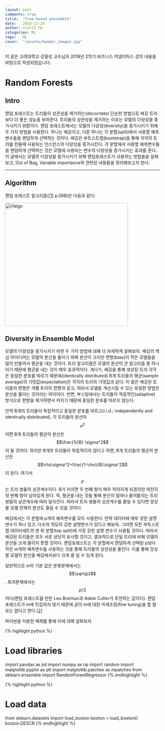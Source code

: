 ```yaml
---
layout: post
comments: true
title:  "Tree-based enesemble"
date:   2018-12-24
author: stat17_hb
categories: ML
tags:	ML
cover:  "/assets/header_image3.jpg"
---
```


이 글은 고려대학교 강필성 교수님의 2018년 2학기 비즈니스 어낼리틱스 강의 내용을 바탕으로 작성되었습니다.

# Random Forests

## Intro

랜덤 포레스트는 트리들의 상관성을 제거하는(decorrlate) 단순한 방법으로 배깅 트리보다 더 좋은 성능을 보여준다. 트리들의 상관성을 제거하는 이유는 모델의 다양성을 증가시키기 위함이다. 랜덤 포레스트에서는 모델의 다양성(diversity)을 증가시키기 위해 두 가지 방법을 사용한다. 하나는 배깅이고, 다른 하나는 각 분할(split)에서 사용할 예측변수들을 랜덤하게 선택하는 것이다. 배깅은 부트스트랩(bootstrap)을 통해 각각의 트리를 만들때 사용되는 인스턴스의 다양성을 증가시킨다. 각 분할에서 사용할 예측변수들을 랜덤하게 선택하는 것은 모델에 사용되는 변수의 다양성을 증가시키는 효과를 준다. 이 글에서는 모델의 다양성을 증가시키기 위해 랜덤포레스트가 사용하는 방법들을 살펴보고, Out of Bag, Variable importance와 관련된 내용들을 정리해보고자 한다.

---

## Algorithm

랜덤 포레스트 알고리즘([\[1\]][1] p.588)은 다음과 같다:

<a href="https://github.com/stat17-hb/stat17-hb.github.io/blob/master/assets/rfalgo.PNG?raw=true" data-lightbox="rfalgo" data-title="rfalgo">
  <img src="https://github.com/stat17-hb/stat17-hb.github.io/blob/master/assets/rfalgo.PNG?raw=true" title="rfalgo" width="400">
</a>

## Diversity in Ensemble Model

모델의 다양성을 증가시키기 위한 두 가지 방법에 대해 더 자세하게 살펴보자. 배깅의 핵심 아이디어는 모델의 분산을 줄이기 위해 분산이 크지만 편향(bias)이 작은 모델들을 많이 만들어서 평균을 내는 것이다. 트리 알고리즘은 모델의 분산이 큰 알고리즘 중 하나이기 때문에 평균을 내는 것이 매우 효과적이다. 게다가, 배깅을 통해 생성된 트리 각각은 동일한 분포를 따르기 때문에(identically distributed) B개 트리들의 평균(sample average)의 기댓값(expectation)은 각각의 트리의 기댓값과 같다. 이 말은 배깅된 트리들의 편향은 개별 트리의 편향과 같고, 따라서 모델을 개선시킬 수 있는 유일한 방법은 분산을 줄이는 것이라는 의미이다. 반면, 부스팅에서는 트리들이 적응적인(adaptive) 방식으로 편향을 제거하면서 커지기 때문에 동일한 분포를 따르지 않는다.

만약 B개의 트리들이 독립적이고 동일한 분포를 따르고(i.i.d.; independently and identically distributed), 각 트리들의 분산이 $$\sigma^2$$이면 B개 트리들의 평균의 분산은 $$\frac{1}{B} \sigma^2$$이 될 것이다. 하지만 B개의 트리들이 독립적이지 않다고 하면, B개 트리들의 평균의 분산은 $$\rho\sigma^2+\frac{1-\rho}{B}\sigma^2$$이 된다. 여기서 $$\rho$$는 트리 쌍들의 상관계수이다. B가 커지면 두 번째 항이 매우 작아지게 되겠지만 여전히 첫 번째 항이 남아있게 된다. 즉, 평균을 내는 것을 통해 분산이 얼마나 줄어들지는 트리 쌍들의 상관계수에 따라 달라진다. 따라서 트리 쌍들의 상관계수를 줄일 수 있다면 앙상블 모델 전체의 분산도 줄일 수 있을 것이다. 

배깅에서는 각 분할에 p개의 예측변수를 모두 사용한다. 만약 데이터에 매우 강한 설명변수가 하나 있고, 다수의 적당히 강한 설명변수가 있다고 해보자. 그러면 모든 부트스트랩 데이터세트의 맨 위 분할(top split)에 가장 강한 설명 변수가 사용될 것이다. 따라서 배깅된 트리들은 모두 서로 상당히 유사할 것이고, 결과적으로 단일 트리에 비해 모델의 분산을 크게 줄이지 못할 것이다. 랜덤포레스트는 각 분할에서 랜덤하게 선택된 p보다 작은 m개의 예측변수를 사용하는 것을 통해 트리들의 상관성을 줄인다. 이를 통해 앙상블 모델의 분산을 배깅에서보다 크게 줄 일 수 있게 된다.

일반적으로 m의 기본 값은 분류문제에서는 $$\sqrt{p}$$, 회귀문제에서는 $$p/3$$이다(랜덤 포레스트를 만든 Leo Breiman과 Adele Cutler가 추천하는 값이다). 랜덤 포레스트가 m에 민감하지 않기 때문에 굳이 m에 대한 미세조정(fine tuning)을 할 필요는 없다고 한다 [[2]](https://bmcbioinformatics.biomedcentral.com/articles/10.1186/1471-2105-7-3).

파이썬을 이용한 예제를 통해 이에 대해 살펴보자.

{% highlight python %}
# Load libraries
import pandas as pd
import numpy as np
import random
import matplotlib.pyplot as plt
import matplotlib.patches as mpatches
from sklearn.ensemble import RandomForestRegressor
{% endhighlight %}

{% highlight python %}
# Load data
from sklearn.datasets import load_boston
boston = load_boston()
boston.DESCR
{% endhighlight %}

[1]: https://web.stanford.edu/~hastie/ElemStatLearn/

